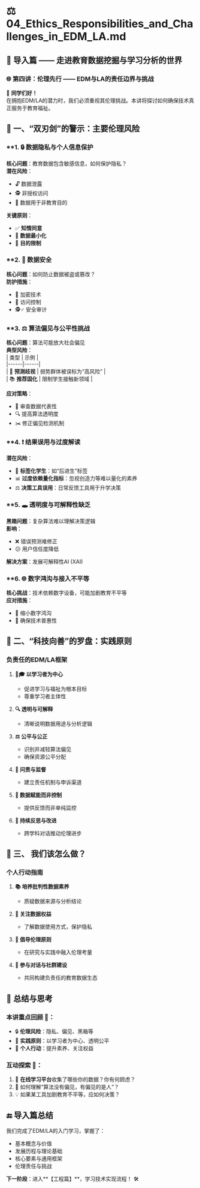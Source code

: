 # ⚖️ **04_Ethics_Responsibilities_and_Challenges_in_EDM_LA.md**  
## 🌟 **导入篇 —— 走进教育数据挖掘与学习分析的世界**  
### 🌐 **第四讲：伦理先行 —— EDM与LA的责任边界与挑战**  

👋 **同学们好！**  
在拥抱EDM/LA的潜力时，我们必须重视其伦理挑战。本讲将探讨如何确保技术真正服务于教育福祉。  


## 🚨 **一、“双刃剑”的警示：主要伦理风险**  
### **1. 🔒 **数据隐私与个人信息保护**  
**核心问题**：教育数据包含敏感信息，如何保护隐私？  
**潜在风险**：  
- 🔓 数据泄露  
- 🕵️ 非授权访问  
- 🚫 数据用于非教育目的  

**关键原则**：  
- ✅ **知情同意**  
- 📏 **数据最小化**  
- 🎯 **目的限制**  


### **2. 🔐 **数据安全**  
**核心问题**：如何防止数据被盗或篡改？  
**防护措施**：  
- 🔑 加密技术  
- 👮 访问控制  
- 🕵️♂️ 安全审计  


### **3. ⚖️ **算法偏见与公平性挑战**  
**核心问题**：算法可能放大社会偏见  
**典型风险**：  
| 类型 | 示例 |  
|------|------|  
| 🎯 **预测歧视** | 弱势群体被误标为“高风险” |  
| 📚 **推荐固化** | 限制学生接触新领域 |  

**应对策略**：  
- 👀 审查数据代表性  
- 🔍 提高算法透明度  
- ✂️ 修正偏见检测机制  


### **4. ❗ **结果误用与过度解读**  
**潜在风险**：  
- 📌 **标签化学生**：如“后进生”标签  
- 📊 **过度依赖量化指标**：忽视创造力等难以量化的素养  
- ⚖️ **决策工具误用**：日常反馈工具用于升学决策  


### **5. 🕳️ **透明度与可解释性缺乏**  
**黑箱问题**：复杂算法难以理解决策逻辑  
**影响**：  
- ❌ 错误预测难修正  
- 😕 用户信任度降低  

**解决方案**：发展可解释性AI (XAI)  


### **6. 🌐 **数字鸿沟与接入不平等**  
**核心挑战**：技术依赖数字设备，可能加剧教育不平等  
**应对措施**：  
- 🔌 缩小数字鸿沟  
- 🤝 确保技术普惠性  


## 🌟 **二、“科技向善”的罗盘：实践原则**  
### **负责任的EDM/LA框架**  
1. **👨🎓 以学习者为中心**  
   - 促进学习与福祉为根本目标  
   - 尊重学习者主体性  

2. **🔍 透明与可解释**  
   - 清晰说明数据用途与分析逻辑  

3. **⚖️ 公平与公正**  
   - 识别并减轻算法偏见  
   - 确保资源公平分配  

4. **👮 问责与监督**  
   - 建立责任机制与申诉渠道  

5. **💪 数据赋能而非控制**  
   - 提供反馈而非单纯监控  

6. **🔄 持续反思与改进**  
   - 跨学科对话推动伦理进步  


## 🚀 **三、 我们该怎么做？**  
### **个人行动指南**  
1. **📚 培养批判性数据素养**  
   - 质疑数据来源与分析结论  

2. **🔐 关注数据权益**  
   - 了解数据使用方式，保护隐私  

3. **🌱 倡导伦理原则**  
   - 在研究与实践中融入伦理考量  

4. **🤝 参与对话与社群建设**  
   - 共同构建负责任的教育数据生态  


## 📌 **总结与思考**  
### **本讲重点回顾** 🌟：  
- 🔒 **伦理风险**：隐私、偏见、黑箱等  
- 🧭 **实践原则**：以学习者为中心、透明公平  
- 🚀 **个人行动**：提升素养、关注权益  

### **互动探索** 💬：  
1. 🤔 **在线学习平台**收集了哪些你的数据？你有何顾虑？  
2. 🌟 如何理解“算法没有偏见，有偏见的是人”？  
3. 💡 如果某工具加剧教育不平等，应如何决策？  


## 🔚 **导入篇总结**  
我们完成了EDM/LA的入门学习，掌握了：  
- 基本概念与价值  
- 发展历程与理论基础  
- 核心要素与通用框架  
- 伦理责任与挑战  

**下一阶段**：进入**【工程篇】**，学习技术实现流程！ 🛠️

